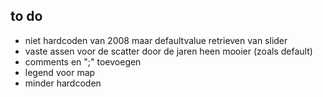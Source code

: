 ## to do

-	niet hardcoden van 2008 maar defaultvalue retrieven van slider
-	vaste assen voor de scatter door de jaren heen mooier (zoals default)
-	comments en ";" toevoegen
-	legend voor map
-	minder hardcoden 